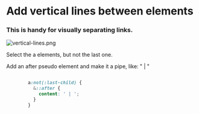 # Add vertical lines between elements

### This is handy for visually separating links.

![vertical-lines.png](..%2Fvertical-lines.png)

Select the a elements, but not the last one.

Add an after pseudo element and make it a pipe, like: " | "

```css

        a:not(:last-child) {
          &::after {
            content: ' | ';
          }
        }

```